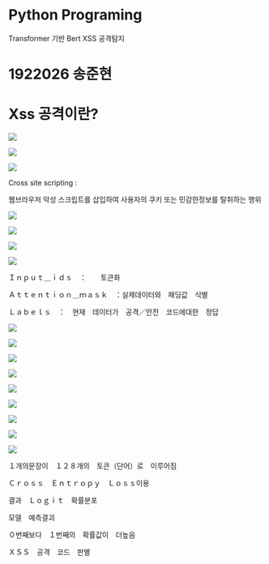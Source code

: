 # Python Programing

Transformer 기반 Bert XSS 공격탐지

# 1922026 송준현

# Xss 공격이란?

![](img%5CBERT%EB%B0%9C%ED%91%9C_0.png)

![](img%5CBERT%EB%B0%9C%ED%91%9C_1.png)

![](img%5CBERT%EB%B0%9C%ED%91%9C_2.png)

Cross site scripting :

웹브라우저 악성 스크립트를 삽입하여 사용자의 쿠키 또는 민감한정보를 탈취하는 행위

![](img%5CBERT%EB%B0%9C%ED%91%9C_3.png)

![](img%5CBERT%EB%B0%9C%ED%91%9C_4.png)

![](img%5CBERT%EB%B0%9C%ED%91%9C_5.png)

![](img%5CBERT%EB%B0%9C%ED%91%9C_6.png)

Ｉｎｐｕｔ＿ｉｄｓ　：　　토큰화

Ａｔｔｅｎｔｉｏｎ＿ｍａｓｋ　：실제데이터와　패딩값　식별

Ｌａｂｅｌｓ　：　현재　데이터가　공격／안전　코드에대한　정답

![](img%5CBERT%EB%B0%9C%ED%91%9C_7.png)

![](img%5CBERT%EB%B0%9C%ED%91%9C_8.png)

![](img%5CBERT%EB%B0%9C%ED%91%9C_9.png)

![](img%5CBERT%EB%B0%9C%ED%91%9C_10.png)

![](img%5CBERT%EB%B0%9C%ED%91%9C_11.png)

![](img%5CBERT%EB%B0%9C%ED%91%9C_12.png)

![](img%5CBERT%EB%B0%9C%ED%91%9C_13.png)

![](img%5CBERT%EB%B0%9C%ED%91%9C_14.png)

![](img%5CBERT%EB%B0%9C%ED%91%9C_15.png)

１개의문장이　１２８개의　토큰（단어）로　이루어짐

Ｃｒｏｓｓ　Ｅｎｔｒｏｐｙ　Ｌｏｓｓ이용

결과　Ｌｏｇｉｔ　확률분포

모델　예측결괴

０번째보다　１번째의　확률값이　더높음

ＸＳＳ　공격　코드　판별

